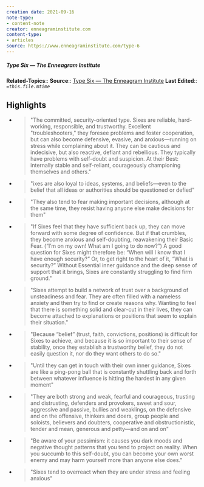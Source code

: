 ```yaml
---
creation date: 2021-09-16
note-type:
- content-note
creator: enneagraminstitute.com
content-type: 
- articles
source: https://www.enneagraminstitute.com/type-6
---
```

##### Type Six — The Enneagram Institute
**Related-Topics**:: 
**Source**:: [Type Six — The Enneagram Institute](https://www.enneagraminstitute.com/type-6)
**Last Edited**:: *`=this.file.mtime`*

## Highlights
- > "The committed, security-oriented type. Sixes are reliable, hard-working, responsible, and trustworthy. Excellent "troubleshooters," they foresee problems and foster cooperation, but can also become defensive, evasive, and anxious—running on stress while complaining about it. They can be cautious and indecisive, but also reactive, defiant and rebellious. They typically have problems with self-doubt and suspicion. At their Best: internally stable and self-reliant, courageously championing themselves and others." 
- > "ixes are also loyal to ideas, systems, and beliefs—even to the belief that all ideas or authorities should be questioned or defied" 
- > "They also tend to fear making important decisions, although at the same time, they resist having anyone else make decisions for them" 
- > "If Sixes feel that they have sufficient back up, they can move forward with some degree of confidence. But if that crumbles, they become anxious and self-doubting, reawakening their Basic Fear. (“I’m on my own! What am I going to do now?”) A good question for Sixes might therefore be: “When will I know that I have enough security?” Or, to get right to the heart of it, “What is security?” Without Essential inner guidance and the deep sense of support that it brings, Sixes are constantly struggling to find firm ground." 
- > "Sixes attempt to build a network of trust over a background of unsteadiness and fear. They are often filled with a nameless anxiety and then try to find or create reasons why. Wanting to feel that there is something solid and clear-cut in their lives, they can become attached to explanations or positions that seem to explain their situation." 
- > "Because “belief” (trust, faith, convictions, positions) is difficult for Sixes to achieve, and because it is so important to their sense of stability, once they establish a trustworthy belief, they do not easily question it, nor do they want others to do so." 
- > "Until they can get in touch with their own inner guidance, Sixes are like a ping-pong ball that is constantly shuttling back and forth between whatever influence is hitting the hardest in any given moment" 
- > "They are both strong and weak, fearful and courageous, trusting and distrusting, defenders and provokers, sweet and sour, aggressive and passive, bullies and weaklings, on the defensive and on the offensive, thinkers and doers, group people and soloists, believers and doubters, cooperative and obstructionistic, tender and mean, generous and petty—and on and on" 
- > "Be aware of your pessimism: it causes you dark moods and negative thought patterns that you tend to project on reality. When you succumb to this self-doubt, you can become your own worst enemy and may harm yourself more than anyone else does." 
- > "Sixes tend to overreact when they are under stress and feeling anxious" 

